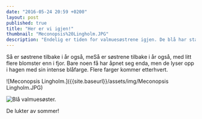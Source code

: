 ```yaml
---
date: "2016-05-24 20:59 +0200"
layout: post
published: true
title: "Her er vi igjen!"
thumbnail: "Meconopsis%20Lingholm.JPG"
description: "Endelig er tiden for valmuesøstrene igjen. De blå har startet blomstringen, og snart kommer de hvite og forhåpentligvis de lilla.  "
---
```


Så er søstrene tilbake i år også, meSå er søstrene tilbake i år også, med litt flere blomster enn i fjor. Bare noen få har åpnet seg enda, men de lyser opp i hagen med sin intense blåfarge. Flere farger kommer etterhvert.

![Meconopsis Lingholm.]({{site.baseurl}}/assets/img/Meconopsis Lingholm.JPG)

![Blå valmuesøster.]({{site.baseurl}}/assets/img/Bl%C3%A5%20valmues%C3%B8ster.JPG)

De lukter av sommer!

